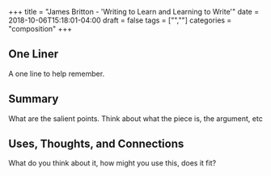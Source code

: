 +++
title = "James Britton - 'Writing to Learn and Learning to Write'"
date = 2018-10-06T15:18:01-04:00
draft = false
tags = ["",""]
categories = "composition"
+++
## One Liner
A one line to help remember.

## Summary
What are the salient points. Think about what the piece is, the argument, etc

## Uses, Thoughts, and Connections
What do you think about it, how might you use this, does it fit?
